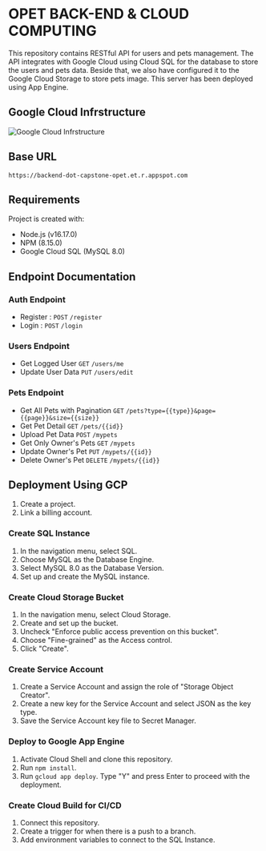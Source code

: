 # OPET BACK-END & CLOUD COMPUTING

This repository contains RESTful API for users and pets management. The API integrates with Google Cloud using Cloud SQL for the database to store the users and pets data. Beside that, we also have configured it to the Google Cloud Storage to store pets image. This server has been deployed using App Engine.

## Google Cloud Infrstructure

![Google Cloud Infrstructure](https://github.com/C23-PS008/opet-backend-api/assets/83505569/1ac135d1-0ff5-475e-8ddf-dd66a52789d2)

## Base URL

`https://backend-dot-capstone-opet.et.r.appspot.com`

## Requirements

Project is created with:

- Node.js (v16.17.0)
- NPM (8.15.0)
- Google Cloud SQL (MySQL 8.0)

## Endpoint Documentation

### Auth Endpoint

- Register : `POST` `/register`
- Login : `POST` `/login`

### Users Endpoint

- Get Logged User `GET` `/users/me`
- Update User Data `PUT` `/users/edit`

### Pets Endpoint

- Get All Pets with Pagination `GET` `/pets?type={{type}}&page={{page}}&size={{size}}`
- Get Pet Detail `GET` `/pets/{{id}}`
- Upload Pet Data `POST` `/mypets`
- Get Only Owner's Pets `GET` `/mypets`
- Update Owner's Pet `PUT` `/mypets/{{id}}`
- Delete Owner's Pet `DELETE` `/mypets/{{id}}`

## Deployment Using GCP

1. Create a project.
2. Link a billing account.

### Create SQL Instance

1. In the navigation menu, select SQL.
2. Choose MySQL as the Database Engine.
3. Select MySQL 8.0 as the Database Version.
4. Set up and create the MySQL instance.

### Create Cloud Storage Bucket

1. In the navigation menu, select Cloud Storage.
2. Create and set up the bucket.
3. Uncheck "Enforce public access prevention on this bucket".
4. Choose "Fine-grained" as the Access control.
5. Click "Create".

### Create Service Account

1. Create a Service Account and assign the role of "Storage Object Creator".
2. Create a new key for the Service Account and select JSON as the key type.
3. Save the Service Account key file to Secret Manager.

### Deploy to Google App Engine

1. Activate Cloud Shell and clone this repository.
2. Run `npm install`.
3. Run `gcloud app deploy`. Type "Y" and press Enter to proceed with the deployment.

### Create Cloud Build for CI/CD

1. Connect this repository.
2. Create a trigger for when there is a push to a branch.
3. Add environment variables to connect to the SQL Instance.
